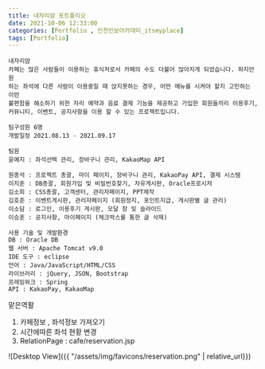 ```yaml
---
title: 내자리얌 포트폴리오
date: 2021-10-06 12:33:00
categories: [Portfolio , 인천인보아카데미_itsmyplace]
tags: [Portfolio]
---
```


```
내자리얌
카페는 많은 사람들이 이용하는 휴식처로서 카페의 수도 더불어 많아지게 되었습니다. 하지만 원
하는 좌석에 다른 사람이 이용중일 때 앉지못하는 경우, 어떤 메뉴를 시켜야 할지 고민하는 이런 
불편함을 해소하기 위한 자리 예약과 음료 결제 기능을 제공하고 가입한 회원들끼리 이용후기, 
커뮤니티, 이벤트, 공지사항을 이용 할 수 있는 프로젝트입니다.

팀구성원 6명
개발일정 2021.08.13 - 2021.09.17

팀원 
윤예지 : 좌석선택 관리, 장바구니 관리, KakaoMap API 

원종석 : 프로젝트 총괄, 마이 페이지, 장바구니 관리, KakaoPay API, 결제 시스템 
이지훈 : DB총괄, 회원가입 및 비밀번호찾기, 자유게시판, Oracle프로시저 
김소희 : CSS총괄, 고객센터, 관리자페이지, PPT제작 
김호준 : 이벤트게시판, 관리자페이지 (회원정지, 포인트지급, 게시판별 글 관리) 
이소담 : 로그인, 이용후기 게시판, 모달 창 및 슬라이드 
이승훈 : 공지사항, 마이페이지 (체크박스를 통한 글 삭제) 

사용 기술 및 개발환경
DB : Oracle DB 
웹 서버 : Apache Tomcat v9.0 
IDE 도구 : eclipse 
언어 : Java/JavaScript/HTML/CSS 
라이브러리 : jQuery, JSON, Bootstrap 
프레임워크 : Spring 
API : KakaoPay, KakaoMap 

```



맡은역활

1.	카페정보 , 좌석정보 가져오기
2.	시간에따른 좌석 현황 변경
3.	RelationPage : cafe/reservation.jsp

![Desktop View]({{ "/assets/img/favicons/reservation.png" | relative_url}})




